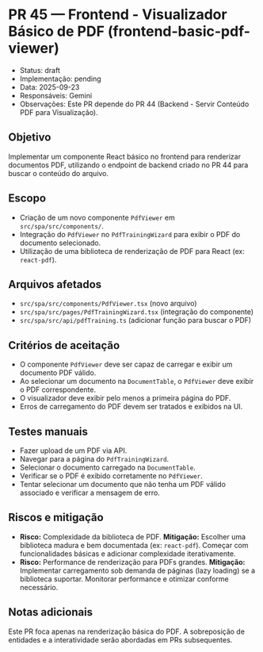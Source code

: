 # PR 45 — Frontend - Visualizador Básico de PDF (frontend-basic-pdf-viewer)

- Status: draft
- Implementação: pending
- Data: 2025-09-23
- Responsáveis: Gemini
- Observações: Este PR depende do PR 44 (Backend - Servir Conteúdo PDF para Visualização).

## Objetivo

Implementar um componente React básico no frontend para renderizar documentos PDF, utilizando o endpoint de backend criado no PR 44 para buscar o conteúdo do arquivo.

## Escopo

- Criação de um novo componente `PdfViewer` em `src/spa/src/components/`.
- Integração do `PdfViewer` no `PdfTrainingWizard` para exibir o PDF do documento selecionado.
- Utilização de uma biblioteca de renderização de PDF para React (ex: `react-pdf`).

## Arquivos afetados

- `src/spa/src/components/PdfViewer.tsx` (novo arquivo)
- `src/spa/src/pages/PdfTrainingWizard.tsx` (integração do componente)
- `src/spa/src/api/pdfTraining.ts` (adicionar função para buscar o PDF)

## Critérios de aceitação

- O componente `PdfViewer` deve ser capaz de carregar e exibir um documento PDF válido.
- Ao selecionar um documento na `DocumentTable`, o `PdfViewer` deve exibir o PDF correspondente.
- O visualizador deve exibir pelo menos a primeira página do PDF.
- Erros de carregamento do PDF devem ser tratados e exibidos na UI.

## Testes manuais

- Fazer upload de um PDF via API.
- Navegar para a página do `PdfTrainingWizard`.
- Selecionar o documento carregado na `DocumentTable`.
- Verificar se o PDF é exibido corretamente no `PdfViewer`.
- Tentar selecionar um documento que não tenha um PDF válido associado e verificar a mensagem de erro.

## Riscos e mitigação

- **Risco:** Complexidade da biblioteca de PDF. **Mitigação:** Escolher uma biblioteca madura e bem documentada (ex: `react-pdf`). Começar com funcionalidades básicas e adicionar complexidade iterativamente.
- **Risco:** Performance de renderização para PDFs grandes. **Mitigação:** Implementar carregamento sob demanda de páginas (lazy loading) se a biblioteca suportar. Monitorar performance e otimizar conforme necessário.

## Notas adicionais

Este PR foca apenas na renderização básica do PDF. A sobreposição de entidades e a interatividade serão abordadas em PRs subsequentes.